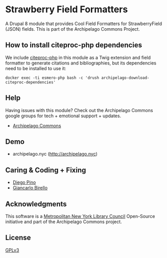 # Strawberry Field Formatters

A Drupal 8 module that provides Cool Field Formatters for StrawberryField (JSON) fields. This is part of the Archipelago Commons Project.

## How to install citeproc-php dependencies

We include [citeproc-php](https://github.com/seboettg/citeproc-php) in this module as a Twig extension and field formatter to generate citations and bibliographies, but its dependencies need to be installed to use it:

```shell
docker exec -ti esmero-php bash -c 'drush archipelago-download-citeproc-dependencies'
```

## Help

Having issues with this module? Check out the Archipelago Commons google groups for tech + emotional support + updates.

* [Archipelago Commons](https://groups.google.com/forum/#!forum/archipelago-commons)

## Demo

* archipelago.nyc (http://archipelago.nyc)

## Caring & Coding + Fixing

* [Diego Pino](https://github.com/DiegoPino)
* [Giancarlo Birello](https://github.com/giancarlobi)

## Acknowledgments

This software is a [Metropolitan New York Library Council](https://metro.org) Open-Source initiative and part of the Archipelago Commons project.

## License

[GPLv3](http://www.gnu.org/licenses/gpl-3.0.txt)
